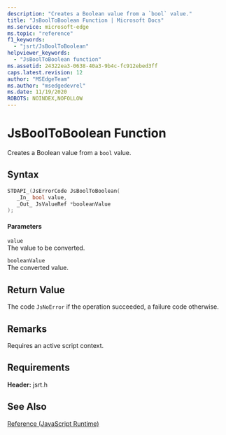 ```yaml
---
description: "Creates a Boolean value from a `bool` value."
title: "JsBoolToBoolean Function | Microsoft Docs"
ms.service: microsoft-edge
ms.topic: "reference"
f1_keywords: 
  - "jsrt/JsBoolToBoolean"
helpviewer_keywords: 
  - "JsBoolToBoolean function"
ms.assetid: 24322ea3-0638-40a3-9b4c-fc912ebed3ff
caps.latest.revision: 12
author: "MSEdgeTeam"
ms.author: "msedgedevrel"
ms.date: 11/19/2020
ROBOTS: NOINDEX,NOFOLLOW
---
```

# JsBoolToBoolean Function

Creates a Boolean value from a `bool` value.  
  
## Syntax  
  
```cpp  
STDAPI_(JsErrorCode JsBoolToBoolean(  
   _In_ bool value,  
   _Out_ JsValueRef *booleanValue  
);  
```  
  
#### Parameters  
 `value`  
 The value to be converted.  
  
 `booleanValue`  
 The converted value.  
  
## Return Value  
 The code `JsNoError` if the operation succeeded, a failure code otherwise.  
  
## Remarks  
 Requires an active script context.  
  
## Requirements  
 **Header:** jsrt.h  
  
## See Also  
 [Reference (JavaScript Runtime)](../chakra-hosting/reference-javascript-runtime.md)
